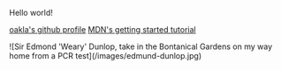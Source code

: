 Hello world!
<p>
<a href="https://github.com/oakla">oakla's github profile</a>
<a href="learn\MDN-learn-web-developent\Getting_Started_With_The_Web\index.html">MDN's getting started tutorial<a>
</p>
![Sir Edmond 'Weary' Dunlop, take in the Bontanical Gardens on my way home from a PCR test](/images/edmund-dunlop.jpg)
